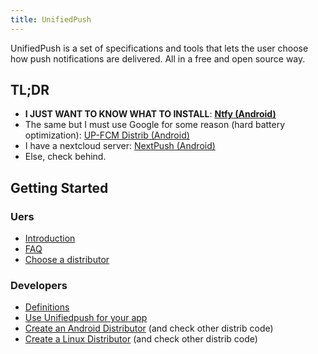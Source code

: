 ```yaml
---
title: UnifiedPush
---
```

UnifiedPush is a set of specifications and tools that lets the user choose how push notifications are delivered. All in a free and open source way.

## TL;DR

* __I JUST WANT TO KNOW WHAT TO INSTALL__: [__Ntfy (Android)__](/users/distributors/ntfy/)
* The same but I must use Google for some reason (hard battery optimization): [UP-FCM Distrib (Android)](/users/distributors/fcm/)
* I have a nextcloud server: [NextPush (Android)](/users/distributors/nextpush/)
* Else, check behind.

## Getting Started

### Uers

* [Introduction](/users/intro)
* [FAQ](/users/faq)
* [Choose a distributor](/users/distributors)

### Developers

* [Definitions](/spec/definitions)
* [Use Unifiedpush for your app](/developers/intro)
* [Create an Android Distributor](/spec/android) (and check other distrib code)
* [Create a Linux Distributor](/spec/dbus) (and check other distrib code)

